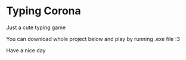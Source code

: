 # Typing Corona

Just a cute typing game

You can download whole project below and play by running .exe file :3 

Have a nice day
